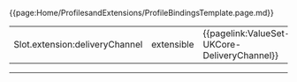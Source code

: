 {{page:Home/ProfilesandExtensions/ProfileBindingsTemplate.page.md}}

<table id="addToBindings">
<tr>
<td>Slot.extension:deliveryChannel</td>
<td>extensible</td>
<td>{{pagelink:ValueSet-UKCore-DeliveryChannel}}</td>
</tr>
</table>

---
